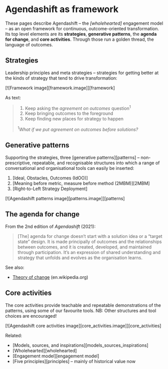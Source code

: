 # Agendashift as framework

These pages describe Agendashift – the *[wholehearted]* engagement model – as an open framework for continuous, outcome-oriented transformation. Its top level elements are its **strategies**, **generative patterns**, the **agenda for change**, and **core activities**. Through those run a golden thread, the language of outcomes.


## Strategies

Leadership principles and meta strategies – strategies for getting better at the kinds of strategy that tend to drive transformation:

[![Framework image][framework.image]][framework]

As text:

> 1. Keep asking the <i>agreement on outcomes</i> question<sup>1</sup>
> 2. Keep bringing outcomes to the foreground
> 3. Keep finding new places for strategy to happen
>
> <sup>1</sup><i>What if we put agreement on outcomes before solutions?</i>


## Generative patterns

Supporting the strategies, three [generative patterns][patterns] – non-prescriptive, repeatable, and recognisable structures into which a range of conversational and organisational tools can easily be inserted:

  1. [Ideal, Obstacles, Outcomes (IdOO)]
  2. [Meaning before metric, measure before method (2MBM)][2MBM]
  3. [Right-to-Left Strategy Deployment]  

[![Agendashift patterns image][patterns.image]][patterns]


## The agenda for change

From the 2nd edition of _Agendashift_ (2021):

> [The] agenda for change doesn’t start with a solution idea or a “target state” design. It is made principally of outcomes and the relationships between outcomes, and it is created, developed, and maintained through participation. It’s an expression of shared understanding and strategy that unfolds and evolves as the organisation learns.

See also:

  * [Theory of change](https://en.wikipedia.org/wiki/Theory_of_change) (en.wikipedia.org)

## Core activities

The core activities provide teachable and repeatable demonstrations of the patterns, using some of our favourite tools. NB: Other structures and tool choices are encouraged!

[![Agendashift core activities image][core_activities.image]][core_activities]

Related:

  * [Models, sources, and inspirations][models_sources_inspirations]
  * [Wholehearted][wholehearted]
  * [Engagement model][engagement model]
  * [Five principles][principles] – mainly of historical value now
